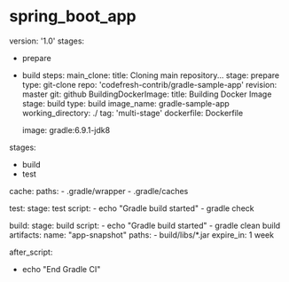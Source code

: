 # spring_boot_app

version: '1.0'
stages:
  - prepare
  - build
steps:
  main_clone:
    title: Cloning main repository...
    stage: prepare
    type: git-clone
    repo: 'codefresh-contrib/gradle-sample-app'
    revision: master
    git: github
  BuildingDockerImage:
    title: Building Docker Image
    stage: build
    type: build
    image_name: gradle-sample-app
    working_directory: ./
    tag: 'multi-stage'
    dockerfile: Dockerfile

    
    
    image: gradle:6.9.1-jdk8

stages:
  - build
  - test

cache:
  paths:
    - .gradle/wrapper
    - .gradle/caches

test:
  stage: test
  script:
    - echo "Gradle build started"
    - gradle check

build:
  stage: build
  script:
    - echo "Gradle build started"
    - gradle clean build
  artifacts:
    name: "app-snapshot"
    paths:
      - build/libs/*.jar
    expire_in: 1 week    

after_script:
  - echo "End Gradle CI"


